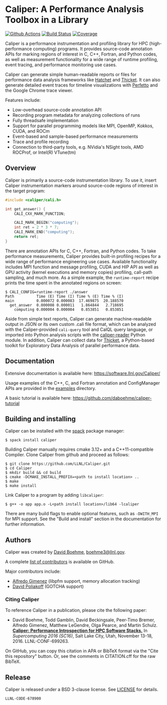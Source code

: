Caliper: A Performance Analysis Toolbox in a Library
==========================================

[![Github Actions](https://github.com/LLNL/Caliper/actions/workflows/cmake.yml/badge.svg)](https://github.com/LLNL/Caliper/actions)
[![Build Status](https://travis-ci.org/LLNL/Caliper.svg)](https://travis-ci.org/LLNL/Caliper)
[![Coverage](https://img.shields.io/codecov/c/github/LLNL/Caliper/master.svg)](https://codecov.io/gh/LLNL/Caliper)

Caliper is a performance instrumentation and profiling library for HPC
(high-performance computing) programs. It provides source-code annotation
APIs for marking regions of interest in C, C++, Fortran, and Python codes,
as well as measurement functionality for a wide range of runtime profiling,
event tracing, and performance monitoring use cases.

Caliper can generate simple human-readable reports or files for
performance data analysis frameworks like
[Hatchet](https://github.com/LLNL/hatchet)
and [Thicket](https://github.com/LLNL/thicket).
It can also generate detailed event traces for timeline visualizations with
[Perfetto](https://perfetto.dev) and the Google Chrome trace viewer.

Features include:

* Low-overhead source-code annotation API
* Recording program metadata for analyzing collections of runs
* Fully threadsafe implementation
* Support for parallel programming models like MPI, OpenMP, Kokkos, CUDA, and ROCm
* Event-based and sample-based performance measurements
* Trace and profile recording
* Connection to third-party tools, e.g. NVidia's NSight tools, AMD
  ROCProf, or Intel(R) VTune(tm)

Overview
------------------------------------------

Caliper is primarily a source-code instrumentation library. To use it, insert
Caliper instrumentation markers around source-code regions of interest in the
target program:

```C++
#include <caliper/cali.h>

int get_answer() {
    CALI_CXX_MARK_FUNCTION;

    CALI_MARK_BEGIN("computing");
    int ret = 2 * 3 * 7;
    CALI_MARK_END("computing");
    return ret;
}
```

There are annotation APIs for C, C++, Fortran, and Python codes.
To take performance measurements, Caliper provides built-in profiling recipes for
a wide range of performance engineering use cases. Available functionality includes
MPI function and message profiling, CUDA and HIP API as well as GPU activity
(kernel executions and memory copies) profiling, call-path sampling, and much more.
As a simple example, the `runtime-report` recipe prints the time spent in the
annotated regions on screen:

    $ CALI_CONFIG=runtime-report ./answer
    Path          Time (E) Time (I) Time % (E) Time % (I)
    main          0.000072 0.000083  17.469875  20.188570
      get_answer  0.000008 0.000011   1.864844   2.718695
        computing 0.000004 0.000004   0.853851   0.853851

Aside from simple text reports, Caliper can generate machine-readable output in JSON
or its own custom .cali file format, which can be analyzed with the Caliper-provided
`cali-query` tool and CalQL query language, or imported into Python analysis
scripts with the [caliper-reader](python/caliper-reader/) Python module.
In addition, Caliper can collect data for [Thicket](https://github.com/LLNL/thicket),
a Python-based toolkit for Exploratory Data Analysis of parallel performance data.

Documentation
------------------------------------------

Extensive documentation is available here:
https://software.llnl.gov/Caliper/

Usage examples of the C++, C, and Fortran annotation and ConfigManager
APIs are provided in the [examples](examples/apps) directory.

A basic tutorial is available here:
https://github.com/daboehme/caliper-tutorial

Building and installing
------------------------------------------

Caliper can be installed with the [spack](https://github.com/spack/spack)
package manager:

    $ spack install caliper

Building Caliper manually requires cmake 3.12+ and a C++11-compatible
Compiler. Clone Caliper from github and proceed as follows:

    $ git clone https://github.com/LLNL/Caliper.git
    $ cd Caliper
    $ mkdir build && cd build
    $ cmake -DCMAKE_INSTALL_PREFIX=<path to install location> ..
    $ make
    $ make install

Link Caliper to a program by adding `libcaliper`:

    $ g++ -o app app.o -L<path install location>/lib64 -lcaliper

There are many build flags to enable optional features, such as `-DWITH_MPI`
for MPI support.
See the "Build and install" section in the documentation for further
information.

Authors
------------------------------------------

Caliper was created by [David Boehme](https://github.com/daboehme), boehme3@llnl.gov.

A complete [list of contributors](https://github.com/LLNL/Caliper/graphs/contributors) is available on GitHub.

Major contributors include:

* [Alfredo Gimenez](https://github.com/alfredo-gimenez) (libpfm support, memory allocation tracking)
* [David Poliakoff](https://github.com/DavidPoliakoff) (GOTCHA support)

### Citing Caliper

To reference Caliper in a publication, please cite the following paper:

* David Boehme, Todd Gamblin, David Beckingsale, Peer-Timo Bremer,
  Alfredo Gimenez, Matthew LeGendre, Olga Pearce, and Martin
  Schulz.
  [**Caliper: Performance Introspection for HPC Software Stacks.**](http://ieeexplore.ieee.org/abstract/document/7877125/)
  In *Supercomputing 2016 (SC16)*, Salt Lake City, Utah,
  November 13-18, 2016. LLNL-CONF-699263.

On GitHub, you can copy this citation in APA or BibTeX format via the
"Cite this repository" button. Or, see the comments in CITATION.cff
for the raw BibTeX.

Release
------------------------------------------

Caliper is released under a BSD 3-clause license. See [LICENSE](LICENSE) for details.

``LLNL-CODE-678900``
